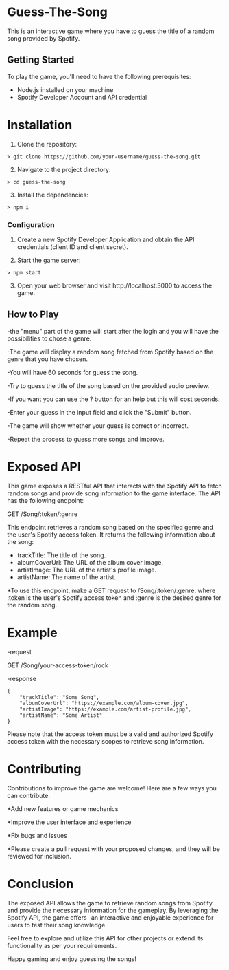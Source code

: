 
# Guess-The-Song
This is an interactive game where you have to guess the title of a random song provided by Spotify.

## Getting Started
To play the game, you'll need to have the following prerequisites:

  * Node.js installed on your machine
  * Spotify Developer Account and API credential
  
  # Installation
1. Clone the repository:

```
> git clone https://github.com/your-username/guess-the-song.git
```
2. Navigate to the project directory:
 
```
> cd guess-the-song
```

3. Install the dependencies:

```
> npm i
```

### Configuration
1. Create a new Spotify Developer Application and obtain the API credentials (client ID and client secret).


2. Start the game server:

```
> npm start 
```
3. Open your web browser and visit http://localhost:3000 to access the game.

## How to Play

-the "menu" part of the game will start after the login and you will have the possibilities to chose a genre.

-The game will display a random song fetched from Spotify based on the genre that you have chosen.

-You will have 60 seconds for guess the song.

-Try to guess the title of the song based on the provided audio preview.

-If you want you can use the ? button for an help but this will cost seconds.

-Enter your guess in the input field and click the "Submit" button.

-The game will show whether your guess is correct or incorrect.

-Repeat the process to guess more songs and improve.


# Exposed API
This game exposes a RESTful API that interacts with the Spotify API to fetch random songs and provide song information to the game interface. The API has the following endpoint:

GET /Song/:token/:genre

This endpoint retrieves a random song based on the specified genre and the user's Spotify access token. It returns the following information about the song:

* trackTitle: The title of the song.
*  albumCoverUrl: The URL of the album cover image.
* artistImage: The URL of the artist's profile image.
* artistName: The name of the artist.


*To use this endpoint, make a GET request to /Song/:token/:genre, where :token is the user's Spotify access token and :genre is the desired genre for the random song.

# Example
-request
   
   GET /Song/your-access-token/rock

-response 


```
{
    "trackTitle": "Some Song",
    "albumCoverUrl": "https://example.com/album-cover.jpg",
    "artistImage": "https://example.com/artist-profile.jpg",
    "artistName": "Some Artist"
}
```
Please note that the access token must be a valid and authorized Spotify access token with the necessary scopes to retrieve song information.

# Contributing

Contributions to improve the game are welcome! Here are a few ways you can contribute:

*Add new features or game mechanics

*Improve the user interface and experience

*Fix bugs and issues

*Please create a pull request with your proposed changes, and they will be reviewed for inclusion.

# Conclusion

The exposed API allows the game to retrieve random songs from Spotify and provide the necessary information for the gameplay. By leveraging the Spotify API, the game offers -an interactive and enjoyable experience for users to test their song knowledge.

Feel free to explore and utilize this API for other projects or extend its functionality as per your requirements.

Happy gaming and enjoy guessing the songs!

